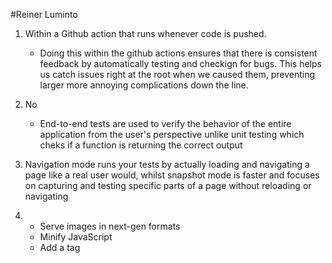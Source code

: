 #Reiner Luminto

1. Within a Github action that runs whenever code is pushed. 
   - Doing this within the github actions ensures that there is consistent feedback by automatically testing and checkign for bugs. This helps us catch issues right at the root when we caused them, preventing larger more annoying complications down the line. 

2. No
   - End-to-end tests are used to verify the behavior of the entire application from the user's perspective unlike unit testing which cheks if a function is returning the correct output

3. Navigation mode runs your tests by actually loading and navigating a page like a real user would, whilst snapshot mode is faster and focuses on capturing and testing specific parts of a page without reloading or navigating

4. - Serve images in next-gen formats
   - Minify JavaScript 
   - Add a <meta name="viewport"> tag


